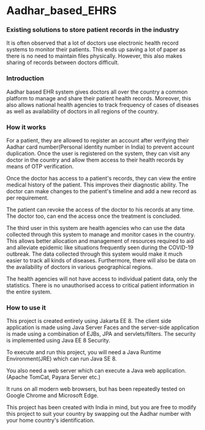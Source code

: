# Aadhar_based_EHRS
### Existing solutions to store patient records in the industry
It is often observed that a lot of doctors use electronic health record systems to monitor their patients. This ends up saving a lot of paper as there is no need to maintain files physically. However, this also makes sharing of records between doctors difficult.

### Introduction
Aadhar based EHR system gives doctors all over the country a common platform to manage and share their patient health records. Moreover, this also allows national health agencies to track frequency of cases of diseases as well as availability of doctors in all regions of the country.

### How it works
<p>For a patient, they are allowed to register an account after verifying their Aadhar card number(Personal identity number in India) to prevent account duplication. Once the user is registered on the system, they can visit any doctor in the country and allow them access to their health records by means of OTP verification.</p>
<p>Once the doctor has access to a patient's records, they can view the entire medical history of the patient. This improves their diagnostic ability. The doctor can make changes to the patient's timeline and add a new record as per requirement.</p>
<p>The patient can revoke the access of the doctor to his records at any time. The doctor too, can end the access once the treatment is concluded.</p>
<p>The third user in this system are health agencies who can use the data collected through this system to manage and monitor cases in the country. This allows better allocation and management of resources required to aid and alleviate epidemic like situations frequently seen during the COVID-19 outbreak. The data collected through this system would make it much easier to track all kinds of diseases. Furthermore, there will also be data on the availability of doctors in various geographical regions.</p>
<p>The health agencies will not have access to individual patient data, only the statistics. There is no unauthorised access to critical patient information in the entire system.</p>

### How to use it
<p>This project is created entirely using Jakarta EE 8. The client side application is made using Java Server Faces and the server-side application is made using a combination of EJBs, JPA and servlets/filters. The security is implemented using Java EE 8 Security.</p>
<p>To execute and run this project, you will need a Java Runtime Environment(JRE) which can run Java SE 8.</p>
<p>You also need a web server which can execute a Java web application.(Apache TomCat, Payara Server etc.)</p>
<p>It runs on all modern web browsers, but has been repeatedly tested on Google Chrome and Microsoft Edge.</p>
<p>This project has been created with India in mind, but you are free to modify this project to suit your country by swapping out the Aadhar number with your home country's identification.</p>


